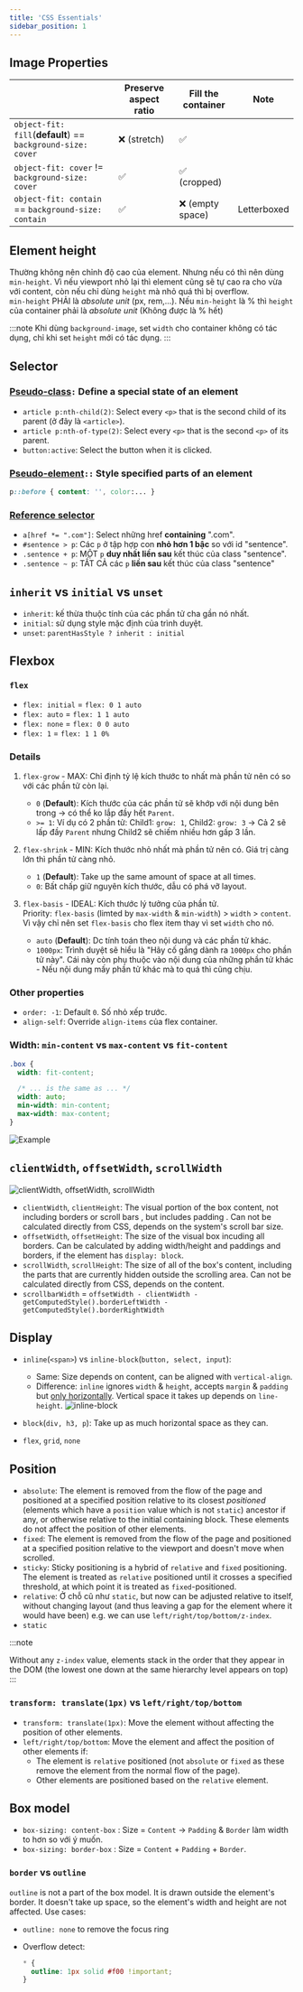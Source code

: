 ```yaml
---
title: 'CSS Essentials'
sidebar_position: 1
---
```


## Image Properties

|                                                             | Preserve aspect ratio | Fill the container | Note        |
| ----------------------------------------------------------- | --------------------- | ------------------ | ----------- |
| `object-fit: fill`(**default**) == `background-size: cover` | ❌ (stretch)          | ✅                 |             |
| `object-fit: cover` != `background-size: cover`             | ✅                    | ✅ (cropped)       |             |
| `object-fit: contain` == `background-size: contain`         | ✅                    | ❌ (empty space)   | Letterboxed |

## Element height

Thường không nên chỉnh độ cao của element. Nhưng nếu có thì nên dùng `min-height`. Vì nếu viewport nhỏ lại thì element cũng sẽ tự cao ra cho vừa với content, còn nếu chỉ dùng `height` mà nhỏ quá thì bị overflow.  
`min-height` PHẢI là _absolute unit_ (px, rem,...). Nếu `min-height` là % thì `height` của container phải là _absolute unit_ (Không được là % hết)

:::note
Khi dùng `background-image`, set `width` cho container không có tác dụng, chỉ khi set `height` mới có tác dụng.
:::

## Selector

### [Pseudo-class](https://www.w3schools.com/css/css_pseudo_classes.asp)`:` Define a special state of an element

- `article p:nth-child(2)`: Select every `<p>` that is the second child of its parent (ở đây là `<article>`).
- `article p:nth-of-type(2)`: Select every `<p>` that is the second `<p>` of its parent.
- `button:active`: Select the button when it is clicked.

### [Pseudo-element](https://www.w3schools.com/css/css_pseudo_elements.asp)`::` Style specified parts of an element

```css
p::before { content: '', color:... }
```

### [Reference selector](https://www.w3schools.com/cssref/css_selectors.asp)

- `a[href *= ".com"]`: Select những href **containing** ".com".
- `#sentence > p`: Các `p` ở tập hợp con **nhỏ hơn 1 bậc** so với id "sentence".
- `.sentence + p`: MỘT `p` **duy nhất liền sau** kết thúc của class "sentence".
- `.sentence ~ p`: TẤT CẢ các `p` **liền sau** kết thúc của class "sentence"

## `inherit` vs `initial` vs `unset`

- `inherit`: kế thừa thuộc tính của các phần tử cha gần nó nhất.
- `initial`: sử dụng style mặc định của trình duyệt.
- `unset`: `parentHasStyle ? inherit : initial`

## Flexbox

### `flex`

- `flex: initial` = `flex: 0 1 auto`
- `flex: auto` = `flex: 1 1 auto`
- `flex: none` = `flex: 0 0 auto`
- `flex: 1` = `flex: 1 1 0%`

### Details

1. `flex-grow` - MAX: Chỉ định tỷ lệ kích thước to nhất mà phần tử nên có so với các phần tử còn lại.

   - `0` (**Default**): Kích thước của các phần tử sẽ khớp với nội dung bên trong &rarr; có thể ko lắp đầy hết `Parent`.
   - `>= 1`: Ví dụ có 2 phần tử: Child1: `grow: 1`, Child2: `grow: 3` &rarr; Cả 2 sẽ lấp đầy `Parent` nhưng Child2 sẽ chiếm nhiều hơn gấp 3 lần.

2. `flex-shrink` - MIN: Kích thước nhỏ nhất mà phần tử nên có. Giá trị càng lớn thì phần tử càng nhỏ.

   - `1` (**Default**): Take up the same amount of space at all times.
   - `0`: Bất chấp giữ nguyên kích thước, dẫu có phá vỡ layout.

3. `flex-basis` - IDEAL: Kích thước lý tưởng của phần tử.  
   Priority: `flex-basis` (limted by `max-width` & `min-width`) > `width` > `content`. Vì vậy chỉ nên set `flex-basis` cho flex item thay vì set `width` cho nó.
   - `auto` (**Default**): Dc tính toán theo nội dung và các phần tử khác.
   - `1000px`: Trình duyệt sẽ hiểu là "Hãy cố gắng dành ra `1000px` cho phần tử này". Cái này còn phụ thuộc vào nội dung của những phần tử khác - Nếu nội dung mấy phần tử khác mà to quá thì cũng chịu.

### Other properties

- `order: -1`: Default `0`. Số nhỏ xếp trước.
- `align-self`: Override `align-items` của flex container.

### Width: `min-content` vs `max-content` vs `fit-content`

```css
.box {
  width: fit-content;

  /* ... is the same as ... */
  width: auto;
  min-width: min-content;
  max-width: max-content;
}
```

![Example](https://i.imgur.com/jemIV5A.png)

## `clientWidth`, `offsetWidth`, `scrollWidth`

![clientWidth, offsetWidth, scrollWidth](https://i.stack.imgur.com/5AAyW.png)

- `clientWidth`, `clientHeight`: The visual portion of the box content, not including borders or scroll bars , but includes padding . Can not be calculated directly from CSS, depends on the system's scroll bar size.
- `offsetWidth`, `offsetHeight`: The size of the visual box incuding all borders. Can be calculated by adding width/height and paddings and borders, if the element has `display: block`.
- `scrollWidth`, `scrollHeight`: The size of all of the box's content, including the parts that are currently hidden outside the scrolling area. Can not be calculated directly from CSS, depends on the content.
- `scrollbarWidth` = `offsetWidth - clientWidth - getComputedStyle().borderLeftWidth - getComputedStyle().borderRightWidth`

## Display

- `inline`(`<span>`) vs `inline-block`(`button, select, input`):

  - Same: Size depends on content, can be aligned with `vertical-align`.
  - Difference: `inline` ignores `width` & `height`, accepts `margin` & `padding` but <u>only horizontally</u>. Vertical space it takes up depends on `line-height`.
    ![inline-block](https://i0.wp.com/css-tricks.com/wp-content/uploads/2011/09/inline-block.png?w=526&ssl=1)

- `block`(`div, h3, p`): Take up as much horizontal space as they can.
- `flex`, `grid`, `none`

## Position

- `absolute`: The element is removed from the flow of the page and positioned at a specified position relative to its closest _positioned_ (elements which have a `position` value which is not `static`) ancestor if any, or otherwise relative to the initial containing block. These elements do not affect the position of other elements.
- `fixed`: The element is removed from the flow of the page and positioned at a specified position relative to the viewport and doesn't move when scrolled.
- `sticky`: Sticky positioning is a hybrid of `relative` and `fixed` positioning. The element is treated as `relative` positioned until it crosses a specified threshold, at which point it is treated as `fixed`-positioned.
- `relative`: Ở chỗ cũ như `static`, but now can be adjusted relative to itself, without changing layout (and thus leaving a gap for the element where it would have been) e.g. we can use `left/right/top/bottom/z-index`.
- `static`

:::note

Without any `z-index` value, elements stack in the order that they appear in the DOM (the lowest one down at the same hierarchy level appears on top)
:::

### `transform: translate(1px)` vs `left/right/top/bottom`

- `transform: translate(1px)`: Move the element without affecting the position of other elements.
- `left/right/top/bottom`: Move the element and affect the position of other elements if:
  - The element is `relative` positioned (not `absolute` or `fixed` as these remove the element from the normal flow of the page).
  - Other elements are positioned based on the `relative` element.

## Box model

- `box-sizing: content-box` : Size = `Content` &rarr; `Padding` & `Border` làm width to hơn so với ý muốn.
- `box-sizing: border-box` : Size = `Content` + `Padding` + `Border`.

### `border` vs `outline`

`outline` is not a part of the box model. It is drawn outside the element's border. It doesn't take up space, so the element's width and height are not affected. Use cases:

- `outline: none` to remove the focus ring
- Overflow detect:

  ```css title='main.css'
  * {
    outline: 1px solid #f00 !important;
  }
  ```
